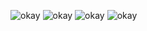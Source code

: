 ![okay](https://private-user-images.githubusercontent.com/222320470/469475925-7289f587-35e5-46b3-b27f-605faee445b5.jpg?jwt=eyJhbGciOiJIUzI1NiIsInR5cCI6IkpXVCJ9.eyJpc3MiOiJnaXRodWIuY29tIiwiYXVkIjoicmF3LmdpdGh1YnVzZXJjb250ZW50LmNvbSIsImtleSI6ImtleTUiLCJleHAiOjE3NTMyMjM5NDMsIm5iZiI6MTc1MzIyMzY0MywicGF0aCI6Ii8yMjIzMjA0NzAvNDY5NDc1OTI1LTcyODlmNTg3LTM1ZTUtNDZiMy1iMjdmLTYwNWZhZWU0NDViNS5qcGc_WC1BbXotQWxnb3JpdGhtPUFXUzQtSE1BQy1TSEEyNTYmWC1BbXotQ3JlZGVudGlhbD1BS0lBVkNPRFlMU0E1M1BRSzRaQSUyRjIwMjUwNzIyJTJGdXMtZWFzdC0xJTJGczMlMkZhd3M0X3JlcXVlc3QmWC1BbXotRGF0ZT0yMDI1MDcyMlQyMjM0MDNaJlgtQW16LUV4cGlyZXM9MzAwJlgtQW16LVNpZ25hdHVyZT1lY2JhZmQwZTBjNzExNjZhNTJhYzYyYjg0M2EyMmNmYTJjOTU0YjQ4NmZkMGFmM2VmZmIwNTI4MGM2ZWY5YTFhJlgtQW16LVNpZ25lZEhlYWRlcnM9aG9zdCJ9.3sJ1ire5GYdYjeNdJIj-BIio0C9bzQ5ot66oeqJ46kg)
![okay](https://private-user-images.githubusercontent.com/222320470/469475925-7289f587-35e5-46b3-b27f-605faee445b5.jpg?jwt=eyJhbGciOiJIUzI1NiIsInR5cCI6IkpXVCJ9.eyJpc3MiOiJnaXRodWIuY29tIiwiYXVkIjoicmF3LmdpdGh1YnVzZXJjb250ZW50LmNvbSIsImtleSI6ImtleTUiLCJleHAiOjE3NTMyMjM5NDMsIm5iZiI6MTc1MzIyMzY0MywicGF0aCI6Ii8yMjIzMjA0NzAvNDY5NDc1OTI1LTcyODlmNTg3LTM1ZTUtNDZiMy1iMjdmLTYwNWZhZWU0NDViNS5qcGc_WC1BbXotQWxnb3JpdGhtPUFXUzQtSE1BQy1TSEEyNTYmWC1BbXotQ3JlZGVudGlhbD1BS0lBVkNPRFlMU0E1M1BRSzRaQSUyRjIwMjUwNzIyJTJGdXMtZWFzdC0xJTJGczMlMkZhd3M0X3JlcXVlc3QmWC1BbXotRGF0ZT0yMDI1MDcyMlQyMjM0MDNaJlgtQW16LUV4cGlyZXM9MzAwJlgtQW16LVNpZ25hdHVyZT1lY2JhZmQwZTBjNzExNjZhNTJhYzYyYjg0M2EyMmNmYTJjOTU0YjQ4NmZkMGFmM2VmZmIwNTI4MGM2ZWY5YTFhJlgtQW16LVNpZ25lZEhlYWRlcnM9aG9zdCJ9.3sJ1ire5GYdYjeNdJIj-BIio0C9bzQ5ot66oeqJ46kg)
![okay](https://private-user-images.githubusercontent.com/222320470/469475925-7289f587-35e5-46b3-b27f-605faee445b5.jpg?jwt=eyJhbGciOiJIUzI1NiIsInR5cCI6IkpXVCJ9.eyJpc3MiOiJnaXRodWIuY29tIiwiYXVkIjoicmF3LmdpdGh1YnVzZXJjb250ZW50LmNvbSIsImtleSI6ImtleTUiLCJleHAiOjE3NTMyMjM5NDMsIm5iZiI6MTc1MzIyMzY0MywicGF0aCI6Ii8yMjIzMjA0NzAvNDY5NDc1OTI1LTcyODlmNTg3LTM1ZTUtNDZiMy1iMjdmLTYwNWZhZWU0NDViNS5qcGc_WC1BbXotQWxnb3JpdGhtPUFXUzQtSE1BQy1TSEEyNTYmWC1BbXotQ3JlZGVudGlhbD1BS0lBVkNPRFlMU0E1M1BRSzRaQSUyRjIwMjUwNzIyJTJGdXMtZWFzdC0xJTJGczMlMkZhd3M0X3JlcXVlc3QmWC1BbXotRGF0ZT0yMDI1MDcyMlQyMjM0MDNaJlgtQW16LUV4cGlyZXM9MzAwJlgtQW16LVNpZ25hdHVyZT1lY2JhZmQwZTBjNzExNjZhNTJhYzYyYjg0M2EyMmNmYTJjOTU0YjQ4NmZkMGFmM2VmZmIwNTI4MGM2ZWY5YTFhJlgtQW16LVNpZ25lZEhlYWRlcnM9aG9zdCJ9.3sJ1ire5GYdYjeNdJIj-BIio0C9bzQ5ot66oeqJ46kg)
![okay](https://private-user-images.githubusercontent.com/222320470/469475925-7289f587-35e5-46b3-b27f-605faee445b5.jpg?jwt=eyJhbGciOiJIUzI1NiIsInR5cCI6IkpXVCJ9.eyJpc3MiOiJnaXRodWIuY29tIiwiYXVkIjoicmF3LmdpdGh1YnVzZXJjb250ZW50LmNvbSIsImtleSI6ImtleTUiLCJleHAiOjE3NTMyMjM5NDMsIm5iZiI6MTc1MzIyMzY0MywicGF0aCI6Ii8yMjIzMjA0NzAvNDY5NDc1OTI1LTcyODlmNTg3LTM1ZTUtNDZiMy1iMjdmLTYwNWZhZWU0NDViNS5qcGc_WC1BbXotQWxnb3JpdGhtPUFXUzQtSE1BQy1TSEEyNTYmWC1BbXotQ3JlZGVudGlhbD1BS0lBVkNPRFlMU0E1M1BRSzRaQSUyRjIwMjUwNzIyJTJGdXMtZWFzdC0xJTJGczMlMkZhd3M0X3JlcXVlc3QmWC1BbXotRGF0ZT0yMDI1MDcyMlQyMjM0MDNaJlgtQW16LUV4cGlyZXM9MzAwJlgtQW16LVNpZ25hdHVyZT1lY2JhZmQwZTBjNzExNjZhNTJhYzYyYjg0M2EyMmNmYTJjOTU0YjQ4NmZkMGFmM2VmZmIwNTI4MGM2ZWY5YTFhJlgtQW16LVNpZ25lZEhlYWRlcnM9aG9zdCJ9.3sJ1ire5GYdYjeNdJIj-BIio0C9bzQ5ot66oeqJ46kg)